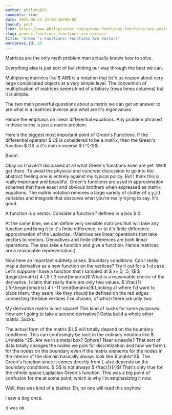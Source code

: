 ```yaml
---
author: philzook58
comments: true
date: 2015-06-21 23:09:38+00:00
layout: post
link: https://www.philipzucker.com/greens-functions-functions-are-vectors/
slug: greens-functions-functions-are-vectors
title: 'Green''s Functions: Functions Are Vectors'
wordpress_id: 25
---
```


Matrices are the only math problem man actually knows how to solve.

Everything else is just sort of bullshitting our way through the best we can.

Multiplying matrices like $ AB$ is a notation that let's us reason about very large complicated objects at a very simple level.
The convention of multiplication of matrices seems kind of arbitrary (rows times columns) but it is simple.

The two main powerful questions about a matrix we can get an answer to are what is a matrices inverse and what are it's eigenvalues.

Hence the emphasis on linear differential equations. Any problem phrased in these terms is just a matrix problem.

Here's the biggest most important point of Green's Functions. If the differential operator $ L$ is considered to be a matrix, then the Green's function $ G$ is it's matrix inverse $ L^{-1}$.

Boom.

<!-- more -->



Okay so I haven't discussed at all what Green's functions even are yet. We'll get there. To avoid the physical and concrete discussion to go into the abstract feeling one is entirely against my typical policy. But I think this is really important and beautiful. Green's functions are used in approximation schemes that have exact and obvious brothers when expressed as matrix equations. The matrix notation removes a large variety of clutter of x,y,z,t variables and integrals that obscures what you're really trying to say. It's good.

A function is a vector. Consider a function f defined in a box $ 0


At the same time, we can define very sensible matrices that will take any function and bring it to it's finite difference, or to it's finite difference approximation of the Laplacian. (Matrices are linear operations that take vectors to vectors. Derivatives and finite differences are both linear operations. The also take a function and give a function. Hence matrices are a reasonable representation.)

Now here an important subtlety arises. Boundary conditions.
Can I really map a derivative as a new function on the vertices?
Try it out for a 1-d case. Let's suppose I have a function that I sampled at $ x= 0, .5, 1$
$ \begin{bmatrix} 4 \\ 8 \\ 3 \end{bmatrix}$
What is a reasonable choice of the derivative. I claim that really there are only two values.
$ \frac{1}{.5}\begin{bmatrix} 4 \\ -11 \end{bmatrix}$
Looking at where I'd want to place them, they seem like they should be defined on the red edges connecting the blue vertices I've chosen, of which there are only two.


My derivative matrix is not square! This kind of sucks for some purposes. How am I going to take a second derivative? Gotta build a whole other matrix. Sucks.

The actual form of the matrix $ L$ will totally depend on the boundary conditions. This can confusingly be tacit in the ordinary notation like $ L=\nabla ^2$. Are we in a metal box? Sphere? Near a needle? That sort of data totally changes the nodes we pick for discretization and how we form L for the nodes on the boundary even if the matrix elements for the nodes in the interior of the domain basically always look like $ \nabla^2$. 
The Green's function since it comes directly from L also depends on the boundary conditions. $ G$ is not always $ \frac{1}{r}$! That's only true for the infinite space Laplacian Green's function. This was a big point of confusion for me at some point, which is why I'm emphasizing it now.

Well, that was kind of a blather. Eh, no one will read this anyhow.

I saw a dog once.

It was ok.








